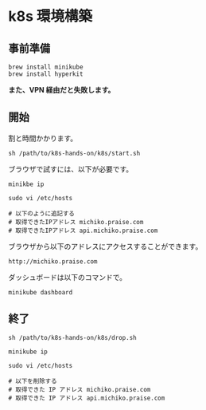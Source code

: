 # k8s 環境構築

## 事前準備

```
brew install minikube
brew install hyperkit
```

**また、VPN 経由だと失敗します。**

## 開始

割と時間かかります。

```
sh /path/to/k8s-hands-on/k8s/start.sh
```

ブラウザで試すには、以下が必要です。

```
minikbe ip

sudo vi /etc/hosts

# 以下のように追記する
# 取得できたIPアドレス michiko.praise.com
# 取得できたIPアドレス api.michiko.praise.com
```

ブラウザから以下のアドレスにアクセスすることができます。

```
http://michiko.praise.com
```

ダッシュボードは以下のコマンドで。

```
minikube dashboard
```

## 終了

```
sh /path/to/k8s-hands-on/k8s/drop.sh
```

```
minikube ip

sudo vi /etc/hosts

# 以下を削除する
# 取得できた IP アドレス michiko.praise.com
# 取得できた IP アドレス api.michiko.praise.com
```
